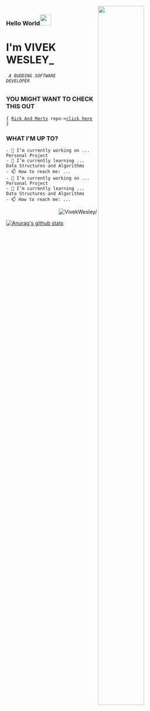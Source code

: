 <img src='https://i.pinimg.com/originals/8b/35/fe/8b35fef55fba1a201c9c7a11d3ec3d64.gif'  align="right" width="50%" height="70%" /> 

### Hello World<img src="https://raw.githubusercontent.com/iampavangandhi/iampavangandhi/master/gifs/Hi.gif" width="30"/> 

<!--
Hi there <img src="https://raw.githubusercontent.com/iampavangandhi/iampavangandhi/master/gifs/Hi.gif" width="30"/>
-->
# **I'm VIVEK WESLEY_**
###### <code> A BUDDING SOFTWARE DEVELOPER </code>

### YOU MIGHT WANT TO CHECK THIS OUT
<code>{
  [Rick And Morty](https://vivekwesley.github.io/Rick-and-Morty-Episode/ "rick and morty episode app") 
      repo->[click here](https://github.com/VivekWesley/Rick-and-Morty-Episode "repo")
}
</code>

### WHAT I'M UP TO?
```
- 🔭 I’m currently working on ... Personal Project
- 🌱 I’m currently learning ... Data Structures and Algorithms
- 📫 How to reach me: ... 
- 🔭 I’m currently working on ... Personal Project
- 🌱 I’m currently learning ... Data Structures and Algorithms
- 📫 How to reach me: ...
```

<p align="right"> <img src=https://komarev.com/ghpvc/?username=VivekWesley alt=VivekWesley/></p>

[![Anurag's github stats](https://github-readme-stats.vercel.app/api?username=VivekWesley)](https://github.com/anuraghazra/github-readme-stats)
